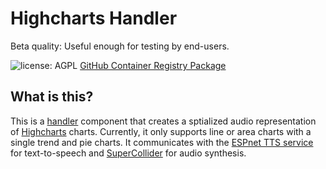 # Highcharts Handler

Beta quality: Useful enough for testing by end-users.

![license: AGPL](https://camo.githubusercontent.com/b53b1136762ea55ee6a2d641c9f8283b8335a79b3cb95cbab5a988e678e269b8/68747470733a2f2f696d672e736869656c64732e696f2f62616467652f6c6963656e73652d4147504c2d73756363657373) [GitHub Container Registry Package](https://github.com/Shared-Reality-Lab/IMAGE-server/pkgs/container/image-handler-high-charts)

## What is this?

This is a [handler](https://github.com/Shared-Reality-Lab/IMAGE-server/wiki/2.-Handlers,-Preprocessors-and-Services#handlers=) component that creates a sptialized audio representation of [Highcharts](https://www.highcharts.com/) charts.
Currently, it only supports line or area charts with a single trend and pie charts.
It communicates with the [ESPnet TTS service](../../services/espnet-tts) for text-to-speech
and [SuperCollider](../../services/supercollider-service/charts) for audio synthesis.
